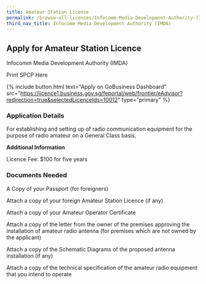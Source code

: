 ```yaml
---
title: Amateur Station Licence
permalink: /browse-all-licences/Infocomm-Media-Development-Authority-(IMDA)/Amateur-Station-Licence
third_nav_title: Infocomm Media Development Authority (IMDA)
---
```


## Apply for Amateur Station Licence

Infocomm Media Development Authority (IMDA)

Print SPCP Here


{% include button.html text="Apply on GoBusiness Dashboard" src="https://licence1.business.gov.sg/feportal/web/frontier/eAdvisor?redirection=true&selectedLicenceIds=10012" type="primary" %}

### Application Details

<p>For establishing and setting up of radio communication equipment for the purpose of radio amateur on a General Class basis.</p>

**Additional Information**

Licence Fee: $100 for five years

### Documents Needed

A Copy of your Passport (for foreigners)

Attach a copy of your foreign Amateur Station Licence (if any)

Attach a copy of your Amateur Operator Certificate

Attach a copy of the letter from the owner of the premises approving the installation of amateur radio antenna (for premises which are not owned by the applicant)

Attach a copy of the Schematic Diagrams of the proposed antenna installation (if any)

Attach a copy of the technical specification of the amateur radio equipment that you intend to operate


